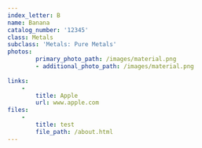 ```yaml
---
index_letter: B
name: Banana
catalog_number: '12345'
class: Metals
subclass: 'Metals: Pure Metals'
photos:
        primary_photo_path: /images/material.png
        - additional_photo_path: /images/material.png
        
links:
    -
        title: Apple
        url: www.apple.com
files:
    - 
        title: test
        file_path: /about.html
---
```


